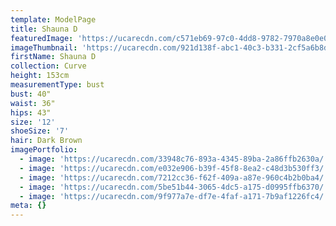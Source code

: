 ```yaml
---
template: ModelPage
title: Shauna D
featuredImage: 'https://ucarecdn.com/c571eb69-97c0-4dd8-9782-7970a8e0e0ea/'
imageThumbnail: 'https://ucarecdn.com/921d138f-abc1-40c3-b331-2cf5a6b8d96d/'
firstName: Shauna D
collection: Curve
height: 153cm
measurementType: bust
bust: 40"
waist: 36"
hips: 43"
size: '12'
shoeSize: '7'
hair: Dark Brown
imagePortfolio:
  - image: 'https://ucarecdn.com/33948c76-893a-4345-89ba-2a86ffb2630a/'
  - image: 'https://ucarecdn.com/e032e906-b39f-45f8-8ea2-c48d3b530ff3/'
  - image: 'https://ucarecdn.com/7212cc36-f62f-409a-a87e-960c4b2b0ba4/'
  - image: 'https://ucarecdn.com/5be51b44-3065-4dc5-a175-d0995ffb6370/'
  - image: 'https://ucarecdn.com/9f977a7e-df7e-4faf-a171-7b9af1226fc4/'
meta: {}
---
```


